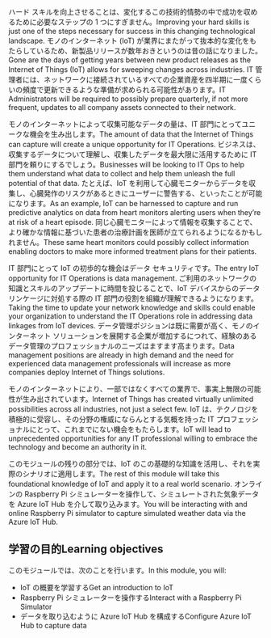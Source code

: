 <!--Video script: It began with Personal Digital Assistants, then smartphones and now everything from smart watches to smart thermostats are connecting people with more information than ever before. Once limited to just PCs, the Internet now allows anything that has valuable information to go online. How does this trend have the potential to impact all aspects of IT professional’s role? More importantly, how can IT professionals prepare for the Internet of Things?-->

<span data-ttu-id="721e2-101">ハード スキルを向上させることは、変化するこの技術的情勢の中で成功を収めるために必要なステップの 1 つにすぎません。</span><span class="sxs-lookup"><span data-stu-id="721e2-101">Improving your hard skills is just one of the steps necessary for success in this changing technological landscape.</span></span> <span data-ttu-id="721e2-102">モノのインターネット (IoT) が業界にまたがって抜本的な変化をもたらしているため、新製品リリースが数年おきというのは昔の話になりました。</span><span class="sxs-lookup"><span data-stu-id="721e2-102">Gone are the days of getting years between new product releases as the Internet of Things (IoT) allows for sweeping changes across industries.</span></span> <span data-ttu-id="721e2-103">IT 管理者には、ネットワークに接続されているすべての企業資産を四半期に一度くらいの頻度で更新できるような準備が求められる可能性があります。</span><span class="sxs-lookup"><span data-stu-id="721e2-103">IT Administrators will be required to possibly prepare quarterly, if not more frequent, updates to all company assets connected to their network.</span></span>

<span data-ttu-id="721e2-104">モノのインターネットによって収集可能なデータの量は、IT 部門にとってユニークな機会を生み出します。</span><span class="sxs-lookup"><span data-stu-id="721e2-104">The amount of data that the Internet of Things can capture will create a unique opportunity for IT Operations.</span></span> <span data-ttu-id="721e2-105">ビジネスは、収集するデータについて理解し、収集したデータを最大限に活用するために IT 部門を頼りにするでしょう。</span><span class="sxs-lookup"><span data-stu-id="721e2-105">Businesses will be looking to IT Ops to help them understand what data to collect and help them unleash the full potential of that data.</span></span> <span data-ttu-id="721e2-106">たとえば、IoT を利用して心臓モニターからデータを収集し、心臓発作のリスクがあるときにユーザーに警告する、といったことが可能になります。</span><span class="sxs-lookup"><span data-stu-id="721e2-106">As an example, IoT can be harnessed to capture and run predictive analytics on data from heart monitors alerting users when they’re at risk of a heart episode.</span></span> <span data-ttu-id="721e2-107">同じ心臓モニターによって情報を収集することで、より確かな情報に基づいた患者の治療計画を医師が立てられるようになるかもしれません。</span><span class="sxs-lookup"><span data-stu-id="721e2-107">These same heart monitors could possibly collect information enabling doctors to make more informed treatment plans for their patients.</span></span>

<span data-ttu-id="721e2-108">IT 部門にとって IoT の初歩的な機会はデータ セキュリティです。</span><span class="sxs-lookup"><span data-stu-id="721e2-108">The entry IoT opportunity for IT Operations is data management.</span></span> <span data-ttu-id="721e2-109">ご利用のネットワークの知識とスキルのアップデートに時間を投じることで、IoT デバイスからのデータ リンケージに対処する際の IT 部門の役割を組織が理解できるようになります。</span><span class="sxs-lookup"><span data-stu-id="721e2-109">Taking the time to update your network knowledge and skills could enable your organization to understand the IT Operations role in addressing data linkages from IoT devices.</span></span> <span data-ttu-id="721e2-110">データ管理ポジションは既に需要が高く、モノのインターネット ソリューションを展開する企業が増加するにつれて、経験のあるデータ管理のプロフェッショナルのニーズはますます高まります。</span><span class="sxs-lookup"><span data-stu-id="721e2-110">Data management positions are already in high demand and the need for experienced data management professionals will increase as more companies deploy Internet of Things solutions.</span></span>

<span data-ttu-id="721e2-111">モノのインターネットにより、一部ではなくすべての業界で、事実上無限の可能性が生み出されています。</span><span class="sxs-lookup"><span data-stu-id="721e2-111">Internet of Things has created virtually unlimited possibilities across all industries, not just a select few.</span></span> <span data-ttu-id="721e2-112">IoT は、テクノロジを積極的に受容し、その分野の権威にならんとする気概を持った IT プロフェッショナルにとって、これまでにない機会をもたらします。</span><span class="sxs-lookup"><span data-stu-id="721e2-112">IoT will lead to unprecedented opportunities for any IT professional willing to embrace the technology and become an authority in it.</span></span>

 <span data-ttu-id="721e2-113">このモジュールの残りの部分では、IoT のこの基礎的な知識を活用し、それを実際のシナリオに適用します。</span><span class="sxs-lookup"><span data-stu-id="721e2-113">The rest of this module will take this foundational knowledge of IoT and apply it to a real world scenario.</span></span> <span data-ttu-id="721e2-114">オンラインの Raspberry Pi シミュレーターを操作して、シミュレートされた気象データを Azure IoT Hub を介して取り込みます。</span><span class="sxs-lookup"><span data-stu-id="721e2-114">You will be interacting with and online Raspberry Pi simulator to capture simulated weather data via the Azure IoT Hub.</span></span>

 ## <a name="learning-objectives"></a><span data-ttu-id="721e2-115">学習の目的</span><span class="sxs-lookup"><span data-stu-id="721e2-115">Learning objectives</span></span>
 <span data-ttu-id="721e2-116">このモジュールでは、次のことを行います。</span><span class="sxs-lookup"><span data-stu-id="721e2-116">In this module, you will:</span></span>
  - <span data-ttu-id="721e2-117">IoT の概要を学習する</span><span class="sxs-lookup"><span data-stu-id="721e2-117">Get an introduction to IoT</span></span>
  - <span data-ttu-id="721e2-118">Raspberry Pi シミュレーターを操作する</span><span class="sxs-lookup"><span data-stu-id="721e2-118">Interact with a Raspberry Pi Simulator</span></span>
  - <span data-ttu-id="721e2-119">データを取り込むように Azure IoT Hub を構成する</span><span class="sxs-lookup"><span data-stu-id="721e2-119">Configure Azure IoT Hub to capture data</span></span>

<!--Reference links: 
Move to end.
-   Introduction to Azure IoT:
    <https://mva.microsoft.com/training-courses/introduction-to-azure-iot-17611?l=uxXUIs4rD_606218965>

-   Azure Internet of Things:
    <https://www.microsoft.com/en-ca/internet-of-things/>-->